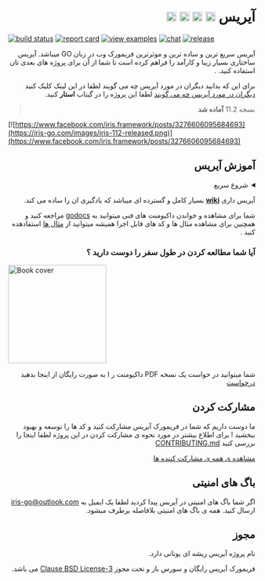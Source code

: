 <div dir="rtl" align='right' >
<!-- # Iris Web Framework <a href="README_ZH.md"> <img width="20px" src="https://iris-go.com/images/flag-china.svg?v=10" /></a> <a href="README_RU.md"><img width="20px" src="https://iris-go.com/images/flag-russia.svg?v=10" /></a> <a href="README_ID.md"> <img width="20px" src="https://iris-go.com/images/flag-indonesia.svg?v=10" /></a> <a href="README_GR.md"><img width="20px" src="https://iris-go.com/images/flag-greece.svg?v=10" /></a> <a href="README_PT_BR.md"><img width="20px" src="https://iris-go.com/images/flag-pt-br.svg?v=10" /></a> <a href="README_JPN.md"><img width="20px" src="https://iris-go.com/images/flag-japan.svg?v=10" /></a> -->

# آیریس <a href="README_ZH.md"><img width="20px" src="https://iris-go.com/images/flag-china.svg?v=10" /></a> <a href="README_GR.md"><img width="20px" src="https://iris-go.com/images/flag-greece.svg?v=10" /></a> <a href="README_ES.md"><img width="20px" src="https://iris-go.com/images/flag-spain.png" /></a> <a href="README_KO.md"><img width="20px" src="https://upload.wikimedia.org/wikipedia/commons/0/09/Flag_of_South_Korea.svg" />
<div dir="ltr" align='left' >

[![build status](https://img.shields.io/travis/kataras/iris/master.svg?style=for-the-badge)](https://travis-ci.org/kataras/iris) [![report card](https://img.shields.io/badge/report%20card-a%2B-ff3333.svg?style=for-the-badge)](https://goreportcard.com/report/github.com/kataras/iris)<!--[![godocs](https://img.shields.io/badge/go-%20docs-488AC7.svg?style=for-the-badge)](https://godoc.org/github.com/kataras/iris)--> [![view examples](https://img.shields.io/badge/learn%20by-examples-0077b3.svg?style=for-the-badge)](https://github.com/kataras/iris/tree/master/_examples) [![chat](https://img.shields.io/gitter/room/iris_go/community.svg?color=blue&logo=gitter&style=for-the-badge)](https://gitter.im/iris_go/community) [![release](https://img.shields.io/badge/release%20-v11.2-0077b3.svg?style=for-the-badge)](https://github.com/kataras/iris/releases)
</div>

آیریس سریع ترین و ساده ترین و موثرترین فریمورک وب در زبان GO میباشد. آیریس ساختاری بسیار زیبا و کارآمد را فراهم کرده است تا شما از آن برای پروژه های بعدی تان استفاده کنید. .

برای این که بدانید دیگران در مورد آیریس چه می گویند لطفا در این لینک کلیک کنید [دیگران در مورد آیریس چه می گویند](https://iris-go.com/testimonials/) لطفا این پروژه را در گیتاب **استار** کنید.


> نسخه 11.2 **آماده شد**

<div dir="ltr" align="left">

[![https://www.facebook.com/iris.framework/posts/3276606095684693](https://iris-go.com/images/iris-112-released.png)](https://www.facebook.com/iris.framework/posts/3276606095684693)
</div>

## آموزش آیریس

<details>
<summary>شروع سریع</summary>

<div dir="ltr" align="left">

<div dir="rtl" align="right">

```sh

# فرض کنید همچین کدی را در فایل example.go نوشته اید 
```
</div>

```sh
$ cat example.go
```

```go
package main

import "github.com/kataras/iris"

func main() {
    app := iris.Default()
    app.Get("/ping", func(ctx iris.Context) {
        ctx.JSON(iris.Map{
            "message": "pong",
        })
    })

    app.Run(iris.Addr(":8080"))
}
```

```sh
# run example.go and
# visit http://localhost:8080/ping on browser
$ go run example.go
```
<div>

<div dir="rtl" align="right" >

> ایریس از پروژه ی [muxie](https://github.com/kataras/muxie) که موثرترین و سریع ترین پروژه مسیریابی در GO می باشد استفاده می کند.

<div>

</details>

آیریس داری **[wiki](https://github.com/kataras/iris/wiki)** بسیار کامل و گسترده ای میباشد که یادگیری ان را ساده می کند.


شما برای مشاهده و خواندن داکیومنت های فنی میتوانید به [godocs](https://godoc.org/github.com/kataras/iris) مراجعه کنید و همچنین برای مشاهده مثال ها و کد های قابل اجرا همیشه میتوانید از [مثال ها](_examples/) استفادهده کنید . 


### آیا شما مطالعه کردن در طول سفر را دوست دارید ؟


<div dir="ltr" align="left">

<a href="https://bit.ly/iris-req-book"> <img alt="Book cover" src="https://iris-go.com/images/iris-book-cover-sm.jpg" width="200" /> </a>

</div>


شما میتوانید در خواست یک نسخه PDF داکیومنت ر ا به صورت رایگان از اینجا بدهید [درخواست](https://bit.ly/iris-req-book)

## مشارکت کردن

ما دوست داریم که شما در فریمورک آیریس مشارکت کنید و کد ها را توسعه و بهبود ببخشید ! برای اطلاع بیشتر در مورد نحوه ی مشارکت کردن در این پروژه لطفا اینجا را بررسی کنید  [CONTRIBUTING.md](CONTRIBUTING.md)

[مشاهده ی همه ی مشارکت کننده ها](https://github.com/kataras/iris/graphs/contributors)

## باگ های امنیتی

اگر شما باگ های امنیتی در آیریس پیدا کردید لطفا یک ایمیل به [iris-go@outlook.com](mailto:iris-go@outlook.com) ارسال کنید. همه ی باگ های امنیتی بلافاصله برطرف میشود.

## مجوز

نام پروژه آیریس ریشه ای یونانی دارد.

فریمورک آیریس رایگان و سورس باز و تحت مجوز [3-Clause BSD License](LICENSE) می باشد.

<div>